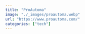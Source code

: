 ```yaml
---
title: "ProAutoma"
image: "./_images/proautoma.webp"
url: "https://www.proautoma.com/"
categories: ["tech"]
---
```

